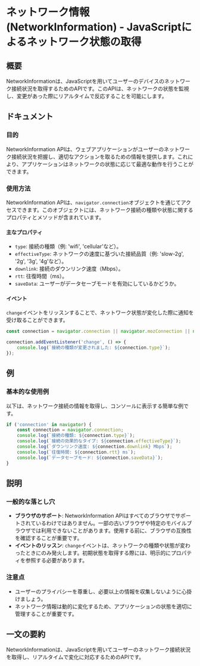 <!--
Meta Description: # ネットワーク情報 (NetworkInformation) - JavaScriptによるネットワーク状態の取得 ## 概要 NetworkInformationは、JavaScriptを用いてユーザーのデバイスのネットワーク接続状況を取得するためのAPIです。このAPIは、ネットワークの状態を...
Meta Keywords: connection, navigator, console, log, networkinformation
-->

# ネットワーク情報 (NetworkInformation) - JavaScriptによるネットワーク状態の取得

## 概要
NetworkInformationは、JavaScriptを用いてユーザーのデバイスのネットワーク接続状況を取得するためのAPIです。このAPIは、ネットワークの状態を監視し、変更があった際にリアルタイムで反応することを可能にします。

## ドキュメント
### 目的
NetworkInformation APIは、ウェブアプリケーションがユーザーのネットワーク接続状況を把握し、適切なアクションを取るための情報を提供します。これにより、アプリケーションはネットワークの状態に応じて最適な動作を行うことができます。

### 使用方法
NetworkInformation APIは、`navigator.connection`オブジェクトを通じてアクセスできます。このオブジェクトには、ネットワーク接続の種類や状態に関するプロパティとメソッドが含まれています。

#### 主なプロパティ
- `type`: 接続の種類（例: 'wifi', 'cellular'など）。
- `effectiveType`: ネットワークの速度に基づいた接続品質（例: 'slow-2g', '2g', '3g', '4g'など）。
- `downlink`: 接続のダウンリンク速度（Mbps）。
- `rtt`: 往復時間（ms）。
- `saveData`: ユーザーがデータセーブモードを有効にしているかどうか。

#### イベント
`change`イベントをリッスンすることで、ネットワーク状態が変化した際に通知を受け取ることができます。

```javascript
const connection = navigator.connection || navigator.mozConnection || navigator.webkitConnection;

connection.addEventListener('change', () => {
    console.log(`接続の種類が変更されました: ${connection.type}`);
});
```

## 例
### 基本的な使用例
以下は、ネットワーク接続の情報を取得し、コンソールに表示する簡単な例です。

```javascript
if ('connection' in navigator) {
    const connection = navigator.connection;
    console.log(`接続の種類: ${connection.type}`);
    console.log(`接続の効果的なタイプ: ${connection.effectiveType}`);
    console.log(`ダウンリンク速度: ${connection.downlink} Mbps`);
    console.log(`往復時間: ${connection.rtt} ms`);
    console.log(`データセーブモード: ${connection.saveData}`);
}
```

## 説明
### 一般的な落とし穴
- **ブラウザのサポート**: NetworkInformation APIはすべてのブラウザでサポートされているわけではありません。一部の古いブラウザや特定のモバイルブラウザでは利用できないことがあります。使用する前に、ブラウザの互換性を確認することが重要です。
- **イベントのリッスン**: `change`イベントは、ネットワークの種類や状態が変わったときにのみ発火します。初期状態を取得する際には、明示的にプロパティを参照する必要があります。

### 注意点
- ユーザーのプライバシーを尊重し、必要以上の情報を収集しないように心掛けましょう。
- ネットワーク情報は動的に変化するため、アプリケーションの状態を適切に管理することが重要です。

## 一文の要約
NetworkInformationは、JavaScriptを用いてユーザーのネットワーク接続状況を取得し、リアルタイムで変化に対応するためのAPIです。